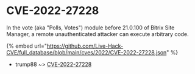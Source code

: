 # CVE-2022-27228

In the vote (aka "Polls, Votes") module before 21.0.100 of Bitrix Site Manager, a remote unauthenticated attacker can execute arbitrary code.

{% embed url="https://github.com/Live-Hack-CVE/full_database/blob/main/cves/2022/CVE-2022-27228.json" %}


* trump88 ~> [CVE-2022-27228](https://www.alice-snow.ru/2022/database/cve-2022-27228/cve-2022-27228-trump88)